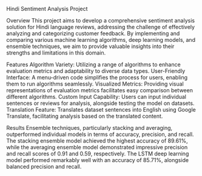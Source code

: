 Hindi Sentiment Analysis Project

Overview
This project aims to develop a comprehensive sentiment analysis solution for Hindi language reviews, addressing the challenge of effectively analyzing and categorizing customer feedback. By implementing and comparing various machine learning algorithms, deep learning models, and ensemble techniques, we aim to provide valuable insights into their strengths and limitations in this domain.



Features
Algorithm Variety: Utilizing a range of algorithms to enhance evaluation metrics and adaptability to diverse data types.
User-Friendly Interface: A menu-driven code simplifies the process for users, enabling them to run algorithms seamlessly.
Visualized Metrics: Providing visual representations of evaluation metrics facilitates easy comparison between different algorithms.
Custom Input Capability: Users can input individual sentences or reviews for analysis, alongside testing the model on datasets.
Translation Feature: Translates dataset sentences into English using Google Translate, facilitating analysis based on the translated content.


Results
Ensemble techniques, particularly stacking and averaging, outperformed individual models in terms of accuracy, precision, and recall.
The stacking ensemble model achieved the highest accuracy of 89.61%, while the averaging ensemble model demonstrated impressive precision and recall scores of 0.91 and 0.59, respectively.
The LSTM deep learning model performed remarkably well with an accuracy of 85.71%, alongside balanced precision and recall.
